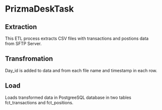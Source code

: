 # PrizmaDeskTask

## Extraction
This ETL process extracts CSV files with transactions and postions data from SFTP Server. 

## Transfromation
Day_id is added to data and from each file name and timestamp in each row. 

## Load
Loads transformed data in PostgreeSQL database in two tables fct_transactions and fct_positions.
